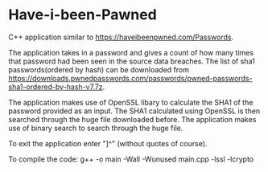 # Have-i-been-Pawned
C++ application similar to https://haveibeenpwned.com/Passwords. 

The application takes in a password and gives a count of how many times that password had been seen in the source data breaches. The list of sha1 passwords(ordered by hash) can be downloaded from https://downloads.pwnedpasswords.com/passwords/pwned-passwords-sha1-ordered-by-hash-v7.7z.

The application makes use of OpenSSL libary to calculate the SHA1 of the password provided as an input. The SHA1 calculated using OpenSSL is then searched through the huge file downloaded before. The application makes use of binary search to search through the huge file.

To exit the application enter "]^" (without quotes of course).

To compile the code:
g++ -o main -Wall -Wunused main.cpp -lssl -lcrypto
